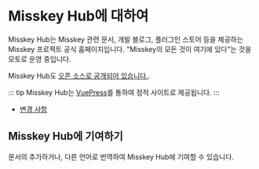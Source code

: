# Misskey Hub에 대하여
Misskey Hub는 Misskey 관련 문서, 개발 블로그, 플러그인 스토어 등을 제공하는 Misskey 프로젝트 공식 홈페이지입니다.
"Misskey의 모든 것이 여기에 있다"는 것을 모토로 운영 중입니다.

Misskey Hub도 [오픈 소스로 공개되어 있습니다.](https://github.com/misskey-dev/misskey-hub).

::: tip
Misskey Hub는 [VuePress](https://github.com/vuepress/vuepress-next)를 통하여 정적 사이트로 제공됩니다.
:::

- [변경 사항](../updates.md)

## Misskey Hub에 기여하기
문서의 추가하거나, 다른 언어로 번역하여 Misskey Hub에 기여할 수 있습니다.
